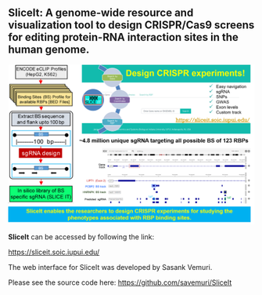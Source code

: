 ## SliceIt: A genome-wide resource and visualization tool to design CRISPR/Cas9 screens for editing protein-RNA interaction sites in the human genome.

![](./SliceIt_RBP-sgRNA_db.png)


**SliceIt** can be accessed by following the link:

https://sliceit.soic.iupui.edu/

The web interface for SliceIt was developed by Sasank Vemuri. 

Please see the source code here:
https://github.com/savemuri/SliceIt 

